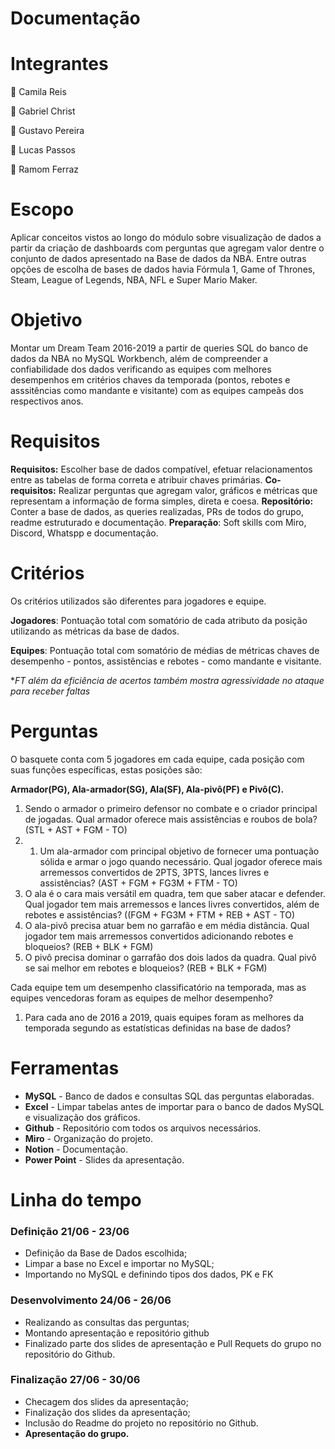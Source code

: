 # Documentação

# Integrantes


👥 Camila Reis




👥  Gabriel Christ




👥 Gustavo Pereira




👥 Lucas Passos




👥  Ramom Ferraz



# Escopo

Aplicar conceitos vistos ao longo do módulo sobre visualização de dados a partir da criação de dashboards com perguntas que agregam valor dentre o conjunto de dados apresentado na Base de dados da NBA. Entre outras opções de escolha de bases de dados havia Fórmula 1, Game of Thrones, Steam, League of Legends, NBA, NFL e Super Mario Maker.

# Objetivo

Montar um Dream Team 2016-2019 a partir de queries SQL do banco de dados da NBA no MySQL Workbench, além de compreender a confiabilidade dos dados verificando as equipes com melhores desempenhos em critérios chaves da temporada (pontos, rebotes e asssitências como mandante e visitante) com as equipes campeãs dos respectivos anos.

# Requisitos

**Requisitos:** Escolher base de dados compatível, efetuar relacionamentos entre as tabelas de forma correta e atribuir chaves primárias.
**Co-requisitos:** Realizar perguntas que agregam valor, gráficos e métricas que representam a informação de forma simples, direta e coesa.
**Repositório:** Conter a base de dados, as queries realizadas, PRs de todos do grupo, readme estruturado e documentação.
**Preparação**: Soft skills com Miro, Discord, Whatspp e documentação. 

# Critérios

Os critérios utilizados são diferentes para jogadores e equipe.

**Jogadores**: Pontuação total com somatório de cada atributo da posição utilizando as métricas da base de dados.

**Equipes**: Pontuação total com somatório de médias de métricas chaves de desempenho - pontos, assistências e rebotes - como mandante e visitante. 

**FT além da eficiência de acertos também mostra agressividade no ataque para receber faltas*

# Perguntas

O basquete conta com 5 jogadores em cada equipe, cada posição com suas funções específicas, estas posições são:

**Armador(PG), Ala-armador(SG), Ala(SF), Ala-pivô(PF) e Pivô(C).**

1.  Sendo o armador o primeiro defensor no combate e o criador principal de jogadas. Qual armador oferece mais assistências e roubos de bola? (STL + AST + FGM - TO)
2. 1. Um ala-armador com principal objetivo de fornecer uma pontuação sólida e armar o jogo quando necessário. Qual jogador oferece mais arremessos convertidos de 2PTS, 3PTS, lances livres e assistências? (AST + FGM + FG3M + FTM - TO)
3. O ala é o cara mais versátil em quadra, tem que saber atacar e defender. Qual jogador tem mais arremessos e lances livres convertidos, além de rebotes e assistências? ((FGM + FG3M + FTM + REB + AST - TO)
4. O ala-pivô precisa atuar bem no garrafão e em média distância. Qual jogador tem mais arremessos convertidos adicionando rebotes e bloqueios? (REB + BLK + FGM)
5. O pivô precisa dominar o garrafão dos dois lados da quadra. Qual pivô se sai melhor em rebotes e bloqueios? (REB + BLK + FGM)

Cada equipe tem um desempenho classificatório na temporada, mas as equipes vencedoras foram as equipes de melhor desempenho?

1. Para cada ano de 2016 a 2019, quais equipes foram as melhores da temporada segundo as estatísticas definidas na base de dados?

# Ferramentas

- **MySQL** -  Banco de dados e consultas SQL das perguntas elaboradas.
- **Excel** - Limpar tabelas antes de importar para o banco de dados MySQL e visualização dos gráficos.
- **Github** - Repositório com todos os arquivos necessários.
- **Miro** - Organização do projeto.
- **Notion** - Documentação.
- **Power Point** - Slides da apresentação.

# Linha do tempo

### Definição 21/06 - 23/06

- Definição da Base de Dados escolhida;
- Limpar a base no Excel e importar no MySQL;
- Importando no MySQL e definindo tipos dos dados, PK e FK

### Desenvolvimento 24/06 - 26/06

- Realizando as consultas das perguntas;
- Montando apresentação e repositório github
- Finalizado parte dos slides de apresentação e Pull Requets do grupo no repositório do Github.

### Finalização 27/06 - 30/06

- Checagem dos slides da apresentação;
- Finalização dos slides da apresentação;
- Inclusão do Readme do projeto no repositório no Github.
- **Apresentação do grupo.**
